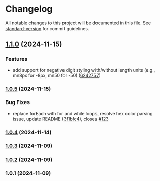 # Changelog

All notable changes to this project will be documented in this file. See [standard-version](https://github.com/conventional-changelog/standard-version) for commit guidelines.

## [1.1.0](https://github.com/lcsnigeria/lcs_dystyle/compare/v1.0.5...v1.1.0) (2024-11-15)


### Features

* add support for negative digit styling with/without length units (e.g., mn8px for -8px, mn50 for -50) ([6242757](https://github.com/lcsnigeria/lcs_dystyle/commit/6242757599184c6b0321868a45ba327327f4c905))

### [1.0.5](https://github.com/lcsnigeria/lcs_dystyle/compare/v1.0.4...v1.0.5) (2024-11-15)


### Bug Fixes

* replace forEach with for and while loops, resolve hex color parsing issue, update README ([3f1bfc4](https://github.com/lcsnigeria/lcs_dystyle/commit/3f1bfc4c20b9a838832bbbf280ffe71faf8be02e)), closes [#123](https://github.com/lcsnigeria/lcs_dystyle/issues/123)

### [1.0.4](https://github.com/lcsnigeria/lcs_dystyle/compare/v1.0.3...v1.0.4) (2024-11-14)

### [1.0.3](https://github.com/lcsnigeria/lcs_dystyle/compare/v1.0.2...v1.0.3) (2024-11-09)

### [1.0.2](https://github.com/lcsnigeria/lcs_dystyle/compare/v1.0.1...v1.0.2) (2024-11-09)

### 1.0.1 (2024-11-09)
